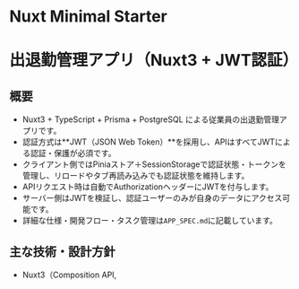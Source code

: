 # Nuxt Minimal Starter

# 出退勤管理アプリ（Nuxt3 + JWT認証）

## 概要
- Nuxt3 + TypeScript + Prisma + PostgreSQL による従業員の出退勤管理アプリです。
- 認証方式は**JWT（JSON Web Token）**を採用し、APIはすべてJWTによる認証・保護が必須です。
- クライアント側ではPiniaストア＋SessionStorageで認証状態・トークンを管理し、リロードやタブ再読み込みでも認証状態を維持します。
- APIリクエスト時は自動でAuthorizationヘッダーにJWTを付与します。
- サーバー側はJWTを検証し、認証ユーザーのみが自身のデータにアクセス可能です。
- 詳細な仕様・開発フロー・タスク管理は`APP_SPEC.md`に記載しています。

## 主な技術・設計方針
- Nuxt3（Composition API, <script setup>）
- TypeScript/Prisma/PostgreSQL
- Pinia（状態管理）
- Tailwind CSS（UI）
- JWT認証（jsonwebtoken）
- SessionStorageによる一時ストレージ
- APIは全てJWT認証必須
- APP_SPEC.mdで仕様・タスク・ルールを一元管理

---

Look at the [Nuxt documentation](https://nuxt.com/docs/getting-started/introduction) to learn more.

## Setup

Make sure to install dependencies:

```bash
# npm
npm install

# pnpm
pnpm install

# yarn
yarn install

# bun
bun install
```

## Development Server

Start the development server on `http://localhost:3000`:

```bash
# npm
npm run dev

# pnpm
pnpm dev

# yarn
yarn dev

# bun
bun run dev
```

## Production

Build the application for production:

```bash
# npm
npm run build

# pnpm
pnpm build

# yarn
yarn build

# bun
bun run build
```

Locally preview production build:

```bash
# npm
npm run preview

# pnpm
pnpm preview

# yarn
yarn preview

# bun
bun run preview
```

Check out the [deployment documentation](https://nuxt.com/docs/getting-started/deployment) for more information.

## テスト実行

本プロジェクトではVitestによる自動テスト・カバレッジ計測を簡単に実行できるシェルスクリプト `test.sh` を用意しています。

### 使い方

1. ルートディレクトリで以下を実行してください。

   ```bash
   ./test.sh
   ```

2. メニューが表示されるので、番号を入力するだけで各種テストやカバレッジ計測、レポート表示が可能です。

### メニュー例

```
==============================
 Vitest テスト実行メニュー
==============================
1) 全テスト実行 (pnpm vitest run)
2) カバレッジ付き全テスト (pnpm vitest run --coverage)
3) UIモード (pnpm vitest --ui)
4) ウォッチモード (pnpm vitest --watch)
5) componentsのみ (pnpm vitest run tests/components)
6) APIのみ (pnpm vitest run tests/server/api)
7) composablesのみ (pnpm vitest run tests/composables)
8) storesのみ (pnpm vitest run tests/stores)
9) カバレッジレポートをHTMLで開く (coverage/index.html)
0) 終了
==============================
番号を選択してください: 
```

- カバレッジレポート（HTML）は `2` で生成後、`9` でブラウザ表示できます。
- テスト実行時はpnpm環境が必要です。

## CIカバレッジレポートの確認方法

- GitHub Actions（CI）でテスト・カバレッジ実行時、`coverage/`ディレクトリがアーティファクトとして保存されます。
- Actions画面の該当ジョブから「coverage-report」アーティファクトをダウンロードし、`index.html`をローカルで開くことでカバレッジの詳細を確認できます。

## TypeScript設定ファイル(tsconfig.json)のコメントについて

- `tsconfig.json` では一部設定行を `//` でコメントアウトしています。
- 本来JSON仕様ではコメント不可ですが、VSCodeやNuxt 3の開発環境では `tsconfig.json` のコメントが許容されています。
- 公式ドキュメントや多くの現場でも、設定の意図や一時的な無効化のために `//` コメントが使われています。
- ただし、他のツールや一部エディタではエラーになる場合があるため、CI/CDや他環境で利用する際はご注意ください。

例：
```json
{
  // https://nuxt.com/docs/guide/concepts/typescript
  // "extends": "./.nuxt/tsconfig.json",
  "compilerOptions": {
    "skipLibCheck": true
  }
}
```

## テストカバレッジ方針

- 本プロジェクトはテストカバレッジ80%以上を維持しています（バッジ画像は貼りません）。
